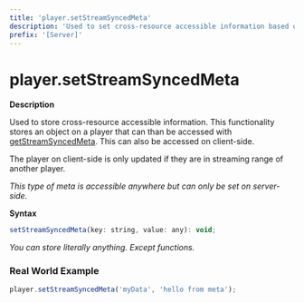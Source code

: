 ```yaml
---
title: 'player.setStreamSyncedMeta'
description: 'Used to set cross-resource accessible information based on stream in.'
prefix: '[Server]'
---
```


# player.setStreamSyncedMeta

**Description**

Used to store cross-resource accessible information. This functionality stores an object on a player that can than be accessed with [getStreamSyncedMeta](./getStreamSyncedMeta.md). This can also be accessed on client-side.

The player on client-side is only updated if they are in streaming range of another player.

_This type of meta is accessible anywhere but can only be set on server-side._

**Syntax**

```js
setStreamSyncedMeta(key: string, value: any): void;
```

_You can store literally anything. Except functions._

### Real World Example

```js
player.setStreamSyncedMeta('myData', 'hello from meta');
```
